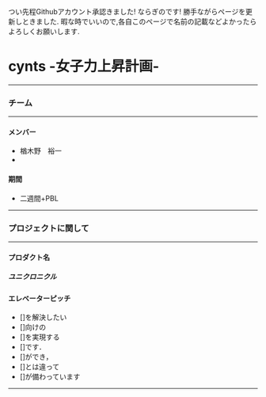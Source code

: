 つい先程Githubアカウント承認きました!
ならぎのです!
勝手ながらページを更新しときました.
暇な時でいいので,各自このページで名前の記載などよかったらよろしくお願いします.

# cynts -女子力上昇計画-
----------------------------------
### チーム
----------------------------------
#### メンバー
* 楢木野　裕一
* 

#### 期間
* 二週間+PBL

----------------------------------
### プロジェクトに関して
----------------------------------

#### プロダクト名
##### ユニクロニクル



#### エレベーターピッチ
* []を解決したい
* []向けの
* []を実現する
* []です．
* []ができ，
* []とは違って
* []が備わっています

------------------------------------
